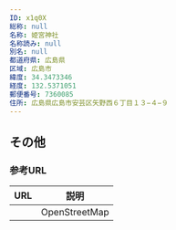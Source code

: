 ```yaml
---
ID: x1q0X
総称: null
名称: 姫宮神社
名称読み: null
別名: null
都道府県: 広島県
区域: 広島市
緯度: 34.3473346
経度: 132.5371051
郵便番号: 7360085
住所: 広島県広島市安芸区矢野西６丁目１３−４−９
---
```


## その他

### 参考URL

| URL | 説明          |
| --- | ------------- |
|     | OpenStreetMap |
